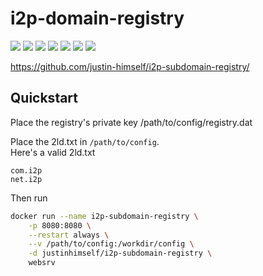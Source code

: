 # i2p-domain-registry

![](https://img.shields.io/badge/x86-9cf)
![](https://img.shields.io/badge/x86_64-red)
![](https://img.shields.io/badge/ARM_64-ff69b4)
![](https://img.shields.io/badge/ARM_v7-yellow)
![](https://img.shields.io/badge/ARM_v6-green)
![](https://img.shields.io/badge/PowerPC_64_le-blueviolet)
![](https://img.shields.io/badge/IBM_Z-blue)

https://github.com/justin-himself/i2p-subdomain-registry/

## Quickstart 

Place the registry's private key /path/to/config/registry.dat

Place the 2ld.txt in `/path/to/config`.  
Here's a valid 2ld.txt

```
com.i2p
net.i2p
```

Then run

```bash
docker run --name i2p-subdomain-registry \
    -p 8080:8080 \
    --restart always \
    --v /path/to/config:/workdir/config \
    -d justinhimself/i2p-subdomain-registry \
    websrv
```
